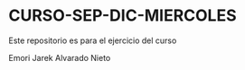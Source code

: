 # CURSO-SEP-DIC-MIERCOLES
Este repositorio es para el ejercicio del curso

Emori Jarek Alvarado Nieto

